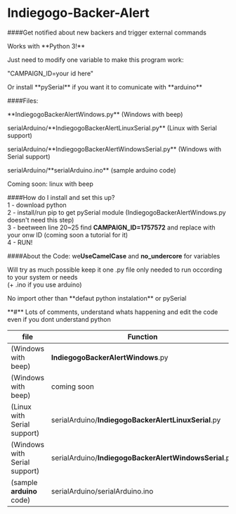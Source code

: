 # Indiegogo-Backer-Alert<br>

####Get notified about new backers and trigger external commands
<p>Works with **Python 3!**
<p>Just need to modify one variable to make this program work:
<p>"CAMPAIGN_ID=your id here"
<p>Or install **pySerial** if you want it to comunicate with **arduino**
<br>

####Files:
<p>**IndiegogoBackerAlertWindows.py** (Windows with beep)
<p>serialArduino/**IndiegogoBackerAlertLinuxSerial.py** (Linux with Serial support)
<p>serialArduino/**IndiegogoBackerAlertWindowsSerial.py** (Windows with Serial support)
<p>serialArduino/**serialArduino.ino** (sample arduino code)
<p>Coming soon: linux with beep
<br>

####How do I install and set this up?
<br>1 - download python
<br>2 - install/run pip to get pySerial module (IndiegogoBackerAlertWindows.py doesn't need this step)
<br>3 - beetween line 20~25 find **CAMPAIGN_ID=1757572** and replace with your onw ID (coming soon a tutorial for it)
<br>4 - RUN!
<br>

####About the Code:
we**UseCamelCase** and **no_undercore** for variables
<p>Will try as much possible keep it one .py file only needed to run occording to your system or needs <br>(+ .ino if you use arduino)
<p>No import other than **defaut python instalation** or pySerial
<p>**#** Lots of comments, understand whats happening and edit the code even if you dont understand python
<br>
<p>

| file                          | Function                                               |
|-------------------------------|--------------------------------------------------------|
| (Windows with beep)           | **IndiegogoBackerAlertWindows**.py                     |
| (Windows with beep)           | coming soon                                            |
| (Linux with Serial support)   | serialArduino/**IndiegogoBackerAlertLinuxSerial**.py   |
| (Windows with Serial support) | serialArduino/**IndiegogoBackerAlertWindowsSerial**.py |
| (sample **arduino** code)     | serialArduino/serialArduino.ino                        |
